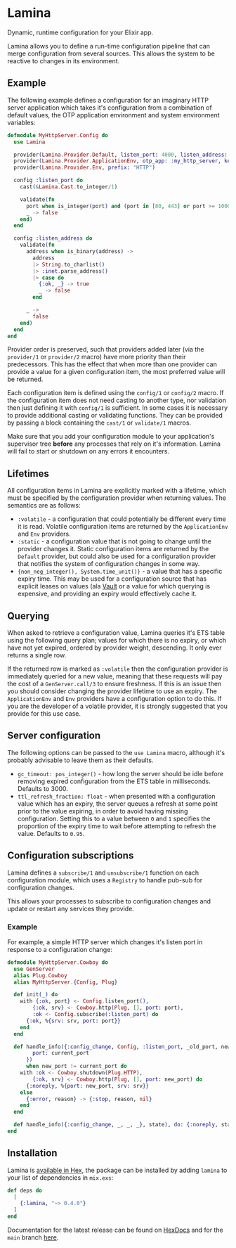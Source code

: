 # Lamina

Dynamic, runtime configuration for your Elixir app.

Lamina allows you to define a run-time configuration pipeline that can merge
configuration from several sources.  This allows the system to be reactive to
changes in its environment.

## Example

The following example defines a configuration for an imaginary HTTP server
application which takes it's configuration from a combination of default values,
the OTP application environment and system environment variables:

```elixir
defmodule MyHttpServer.Config do
  use Lamina

  provider(Lamina.Provider.Default, listen_port: 4000, listen_address: "0.0.0.0")
  provider(Lamina.Provider.ApplicationEnv, otp_app: :my_http_server, key: MyHttpServer.Endpoint)
  provider(Lamina.Provider.Env, prefix: "HTTP")

  config :listen_port do
    cast(&Lamina.Cast.to_integer/1)

    validate(fn
      port when is_integer(port) and (port in [80, 443] or port >= 1000) -> true
      _ -> false
    end)
  end

  config :listen_address do
    validate(fn
      address when is_binary(address) ->
        address
        |> String.to_charlist()
        |> :inet.parse_address()
        |> case do
          {:ok, _} -> true
          _ -> false
        end

      _ ->
        false
    end)
  end
end
```

Provider order is preserved, such that providers added later (via the
`provider/1` or `provider/2` macro) have more priority than their predecessors.
This has the effect that when more than one provider can provide a value for a
given configuration item, the most preferred value will be returned.

Each configuration item is defined using the `config/1` or `config/2` macro.  If
the configuration item does not need casting to another type, nor validation
then just defining it with `config/1` is sufficient.  In some cases it is
necessary to provide additional casting or validating functions.  They can be
provided by passing a block containing the `cast/1` or `validate/1` macros.

Make sure that you add your configuration module to your application's
supervisor tree **before** any processes that rely on it's information.  Lamina
will fail to start or shutdown on any errors it encounters.

## Lifetimes

All configuration items in Lamina are explicitly marked with a lifetime, which
must be specified by the configuration provider when returning values.  The
semantics are as follows:

- `:volatile` - a configuration that could potentially be different every time
  it is read.  Volatile configuration items are returned by the `ApplicationEnv`
  and `Env` providers.
- `:static` - a configuration value that is not going to change until the
  provider changes it.  Static configuration items are returned by the `Default`
  provider, but could also be used for a configuration provider that notifies
  the system of configuration changes in some way.
- `{non_neg_integer(), System.time_unit()}` - a value that has a specific expiry
  time.  This may be used for a configuration source that has explicit leases on
  values (ala [Vault](https://www.vaultproject.io/) or a value for which
  querying is expensive, and providing an expiry would effectively cache it.

## Querying

When asked to retrieve a configuration value, Lamina queries it's ETS table
using the following query plan; values for which there is no expiry, or which
have not yet expired, ordered by provider weight, descending.  It only ever
returns a single row.

If the returned row is marked as `:volatile` then the configuration provider is
immediately queried for a new value, meaning that these requests will pay the
cost of a `GenServer.call/3` to ensure freshness.  If this is an issue then you
should consider changing the provider lifetime to use an expiry.  The
`ApplicationEnv` and `Env` providers have a configuration option to do this.  If
you are the developer of a volatile provider, it is strongly suggested that you
provide for this use case.

## Server configuration

The following options can be passed to the `use Lamina` macro, although it's
probably advisable to leave them as their defaults.

- `gc_timeout: pos_integer()` - how long the server should be idle before
  removing expired configuration from the ETS table in milliseconds.  Defaults
  to 3000.
- `ttl_refresh_fraction: float` - when presented with a configuration value
  which has an expiry, the server queues a refresh at some point prior to the
  value expiring, in order to avoid having missing configuration.  Setting this
  to a value between `0` and `1` specifies the proportion of the expiry time to
  wait before attempting to refresh the value.  Defaults to `0.95`.

## Configuration subscriptions

Lamina defines a `subscribe/1` and `unsubscribe/1` function on each
configuration module, which uses a `Registry` to handle pub-sub for
configuration changes.

This allows your processes to subscribe to configuration changes and update or
restart any services they provide.

### Example

For example, a simple HTTP server which changes it's listen port in response to
a configuration change:

```elixir
defmodule MyHttpServer.Cowboy do
  use GenServer
  alias Plug.Cowboy
  alias MyHttpServer.{Config, Plug}

  def init(_) do
    with {:ok, port} <- Config.listen_port(),
        {:ok, srv} <- Cowboy.http(Plug, [], port: port),
        :ok <- Config.subscribe(:listen_port) do
      {:ok, %{srv: srv, port: port}}
    end
  end

  def handle_info({:config_change, Config, :listen_port, _old_port, new_port}, %{
        port: current_port
      })
      when new_port != current_port do
    with :ok <- Cowboy.shutdown(Plug.HTTP),
        {:ok, srv} <- Cowboy.http(Plug, [], port: new_port) do
      {:noreply, %{port: new_port, srv: srv}}
    else
      {:error, reason} -> {:stop, reason, nil}
    end
  end

  def handle_info({:config_change, _, _, _}, state), do: {:noreply, state}
end
```

## Installation

Lamina is [available in Hex](https://hex.pm/packages/lamina), the package can be installed
by adding `lamina` to your list of dependencies in `mix.exs`:

```elixir
def deps do
  [
    {:lamina, "~> 0.4.0"}
  ]
end
```

Documentation for the latest release can be found on [HexDocs](https://hexdocs.pm/lamina) and for the `main` branch [here](https://jimsy.gitlab.io/lamina/api-reference.html).

